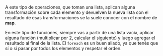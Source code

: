 A este tipo de operaciones, que toman una lista, aplican alguna transformación sobre cada elemento y devuelven la nueva lista con el resultado de esas transformaciones se la suele conocer con el nombre de **map**.

En este tipo de funciones, siempre vas a partir de una lista vacía, aplicar alguna función (multiplicar por 2, calcular el siguiente) y luego agregar el resultado al final de la lista. El `foreach` es un buen aliado, ya que tenés que sí o sí pasar por todos los elementos y respetar el orden.